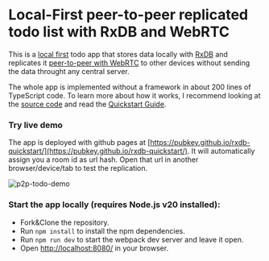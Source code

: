 # Local-First peer-to-peer replicated todo list with RxDB and WebRTC

This is a [local first](https://rxdb.info/offline-first.html) todo app that stores data locally with [RxDB](https://rxdb.info/) and replicates it [peer-to-peer with WebRTC](https://rxdb.info/replication-webrtc.html) to other devices without sending the data throught any central server.

The whole app is implemented without a framework in about 200 lines of TypeScript code. To learn more about how it works, I recommend looking at the [source code](./src/index.ts) and read the [Quickstart Guide](https://rxdb.info/quickstart.html).

### Try live demo

The app is deployed with github pages at [https://pubkey.github.io/rxdb-quickstart/](https://pubkey.github.io/rxdb-quickstart/). It will automatically assign you a room id as url hash. Open that url in another browser/device/tab to test the replication.

![p2p-todo-demo](./files/p2p-todo-demo.gif)

### Start the app locally (requires Node.js v20 installed):

- Fork&Clone the repository.
- Run `npm install` to install the npm dependencies.
- Run `npm run dev` to start the webpack dev server and leave it open.
- Open [http://localhost:8080/](http://localhost:8080/) in your browser.
